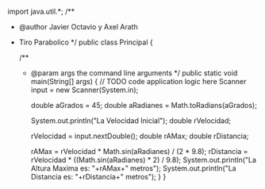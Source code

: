 import java.util.*;
/**
 * @author Javier Octavio y Axel Arath
 * Tiro Parabolico
 */
public class Principal {

    /**
     * @param args the command line arguments
     */
    public static void main(String[] args) {
        // TODO code application logic here
        Scanner input = new Scanner(System.in);
        
        double aGrados = 45;
        double aRadianes = Math.toRadians(aGrados);

        System.out.println("La Velocidad Inicial");
        double rVelocidad;
        
        rVelocidad = input.nextDouble();
        double rAMax;
        double rDistancia;
        
        rAMax = rVelocidad * Math.sin(aRadianes) / (2 * 9.8);
        rDistancia = rVelocidad * ((Math.sin(aRadianes) * 2) / 9.8);
        System.out.println("La Altura Maxima es: "+rAMax+" metros");
        System.out.println("La Distancia es: "+rDistancia+" metros");
    }
}
